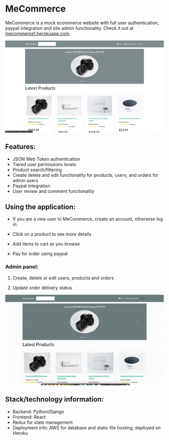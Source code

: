**MeCommerce**
==============

MeCommerce is a mock ecommerce website with full user authentication, paypal integration and site admin functionality. Check it out at [mecommerce1.herokuapp.com](https://mecommerce1.herokuapp.com/).

![alt text](https://github.com/bcvance/MeCommerce/blob/master/backend/base/readme_media/mecommerce_home.png)

Features:
---------

*   JSON Web Token authentication
*   Tiered user permissions levels
*   Product search/filtering
*   Create delete and edit functionality for products, users, and orders for admin users
*   Paypal integration
*   User review and comment functionality

Using the application:
----------------------

*   If you are a new user to MeCommerce, create an account, otherwise log in.
    
*   Click on a product to see more details
    
*   Add items to cart as you browse
    
*   Pay for order using paypal
    

### Admin panel:

1.  Create, delete or edit users, products and orders
    
2.  Update order delivery status
    
![alt text](https://github.com/bcvance/MeCommerce/blob/master/backend/base/readme_media/mecommerce_admin.gif)

Stack/technology information:
-----------------------------

*   Backend: Python/Django
*   Frontend: React
*   Redux for state management
*   Deployment info: AWS for database and static file hosting, deployed on Heroku
